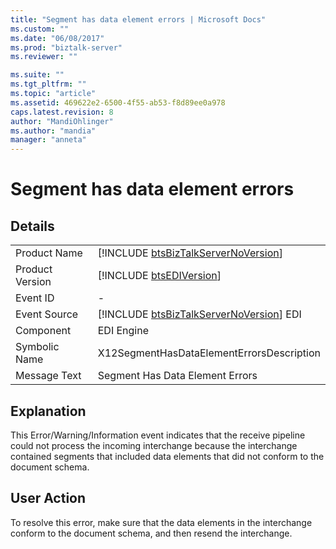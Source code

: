 ```yaml
---
title: "Segment has data element errors | Microsoft Docs"
ms.custom: ""
ms.date: "06/08/2017"
ms.prod: "biztalk-server"
ms.reviewer: ""

ms.suite: ""
ms.tgt_pltfrm: ""
ms.topic: "article"
ms.assetid: 469622e2-6500-4f55-ab53-f8d89ee0a978
caps.latest.revision: 8
author: "MandiOhlinger"
ms.author: "mandia"
manager: "anneta"
---
```

# Segment has data element errors
## Details  
  
|                 |                                                                                         |
|-----------------|-----------------------------------------------------------------------------------------|
|  Product Name   |   [!INCLUDE [btsBizTalkServerNoVersion](../includes/btsbiztalkservernoversion-md.md)]   |
| Product Version |               [!INCLUDE [btsEDIVersion](../includes/btsediversion-md.md)]               |
|    Event ID     |                                            -                                            |
|  Event Source   | [!INCLUDE [btsBizTalkServerNoVersion](../includes/btsbiztalkservernoversion-md.md)] EDI |
|    Component    |                                       EDI Engine                                        |
|  Symbolic Name  |                        X12SegmentHasDataElementErrorsDescription                        |
|  Message Text   |                             Segment Has Data Element Errors                             |
  
## Explanation  
 This Error/Warning/Information event indicates that the receive pipeline could not process the incoming interchange because the interchange contained segments that included data elements that did not conform to the document schema.  
  
## User Action  
 To resolve this error, make sure that the data elements in the interchange conform to the document schema, and then resend the interchange.